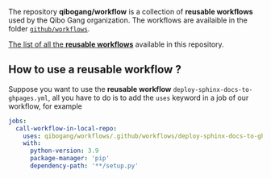 The repository **qibogang/workflow** is a collection of **reusable workflows**
used by the Qibo Gang organization. The workflows are availaible in the folder
[`github/workflows`](https://github.com/qibogang/workflows/tree/main/.github/workflows).

[The list of all the **reusable workflows**](./summary.md) available in this
repository.

## How to use a reusable workflow ?

Suppose you want to use the **reusable workflow**
`deploy-sphinx-docs-to-ghpages.yml`, all you have to do is to add the `uses`
keyword in a job of our workflow, for example

```yaml
jobs:
  call-workflow-in-local-repo:
    uses: qibogang/workflows/.github/workflows/deploy-sphinx-docs-to-ghpages.yml@main
    with:
      python-version: 3.9
      package-manager: 'pip' 
      dependency-path: '**/setup.py'
```
